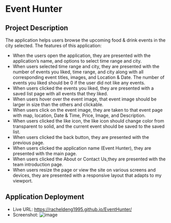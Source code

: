 # Event Hunter

## Project Description
The application helps users browse the upcoming food & drink events in the city selected. The features of this application:
* When the users open the application, they are presented with the application’s name, and options to select time range and city.
* When users selected time range and city, they are presented with the number of events you liked, time range, and city along with all corresponding event titles, images, and Location & Date. The number of events you liked should be 0 if the user did not like any events. 
* When users clicked the events you liked, they are presented with a saved list page with all events that they liked. 
* When users hover over the event image, that event image should be larger in size than the others and clickable.
* When users click on the event image, they are taken to that event page with map, location, Date & Time, Price, Image, and Description.
* When users clicked the like icon, the like icon should change color from transparent to solid, and the current event should be saved to the saved list.
* When users clicked the back button, they are presented with the previous page.
* When users clicked the application name (Event Hunter), they are presented with the main page.
* When users clicked the About or Contact Us,they are presented with the team introduction page.
* When users resize the page or view the site on various screens and devices, they are presented with a responsive layout that adapts to my viewport.

## Application Deployment
* Live URL: https://racheldeng1995.github.io/EventHunter/
* Screenshot:
![image](https://user-images.githubusercontent.com/48065400/181600982-d937f11d-e9e0-416d-b0ee-4aa4970b924c.png)




